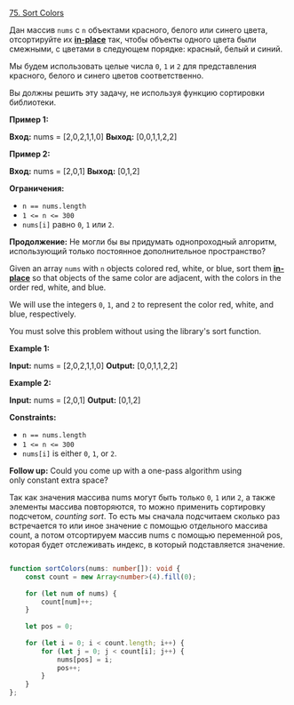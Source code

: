 [75. Sort Colors](https://leetcode.com/problems/sort-colors/)

Дан массив `nums` с `n` объектами красного, белого или синего цвета, отсортируйте их **[in-place](https://en.wikipedia.org/wiki/In-place_algorithm)** так, чтобы объекты одного цвета были смежными, с цветами в следующем порядке: красный, белый и синий.

Мы будем использовать целые числа `0`, `1` и `2` для представления красного, белого и синего цветов соответственно.

Вы должны решить эту задачу, не используя функцию сортировки библиотеки.

**Пример 1:**

**Вход:** nums = [2,0,2,1,1,0]
**Выход:** [0,0,1,1,2,2]

**Пример 2:**

**Вход:** nums = [2,0,1]
**Выход:** [0,1,2]

**Ограничения:**

- `n == nums.length`
- `1 <= n <= 300`
- `nums[i]` равно `0`, `1` или `2`.

**Продолжение:** Не могли бы вы придумать однопроходный алгоритм, использующий только постоянное дополнительное пространство?

Given an array `nums` with `n` objects colored red, white, or blue, sort them **[in-place](https://en.wikipedia.org/wiki/In-place_algorithm)** so that objects of the same color are adjacent, with the colors in the order red, white, and blue.

We will use the integers `0`, `1`, and `2` to represent the color red, white, and blue, respectively.

You must solve this problem without using the library's sort function.

**Example 1:**

**Input:** nums = [2,0,2,1,1,0]
**Output:** [0,0,1,1,2,2]

**Example 2:**

**Input:** nums = [2,0,1]
**Output:** [0,1,2]

**Constraints:**

- `n == nums.length`
- `1 <= n <= 300`
- `nums[i]` is either `0`, `1`, or `2`.

**Follow up:** Could you come up with a one-pass algorithm using only constant extra space?

Так как значения массива nums могут быть только  `0`, `1` или `2`, а также элементы массива повторяются, то можно применить сортировку подсчетом,  *counting sort*. То есть мы сначала подсчитаем сколько раз встречается то или иное значение с помощью отдельного массива count, а потом отсортируем массив nums с помощью переменной pos, которая будет отслеживать индекс, в который подставляется значение.

```ts

function sortColors(nums: number[]): void {
	const count = new Array<number>(4).fill(0);
	
	for (let num of nums) {
		count[num]++;
	}
	
	let pos = 0;
	
	for (let i = 0; i < count.length; i++) {
		for (let j = 0; j < count[i]; j++) {
			nums[pos] = i;
			pos++;
		}
	}
};

```

